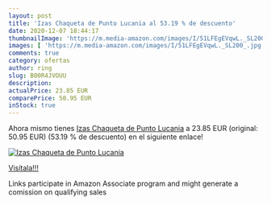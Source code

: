 ```yaml
---
layout: post
title: 'Izas Chaqueta de Punto Lucania al 53.19 % de descuento'
date: 2020-12-07 18:44:17
thumbnailImage: 'https://m.media-amazon.com/images/I/51LFEgEVqwL._SL200_.jpg'
images: [ 'https://m.media-amazon.com/images/I/51LFEgEVqwL._SL200_.jpg' ]
comments: true
category: ofertas
author: ring
slug: B00R4JVOUU
description:
actualPrice: 23.85 EUR
comparePrice: 50.95 EUR
inStock: true
---
```


Ahora mismo tienes [Izas Chaqueta de Punto Lucania](https://www.amazon.es/dp/B00R4JVOUU/?tag=tolees-21) a 23.85 EUR (original: 50.95 EUR) (53.19 %  de descuento) en el siguiente enlace!

[![Izas Chaqueta de Punto Lucania](https://m.media-amazon.com/images/I/51LFEgEVqwL._SL200_.jpg)](https://www.amazon.es/dp/B00R4JVOUU/?tag=tolees-21)

[Visítala!!!](https://www.amazon.es/dp/B00R4JVOUU/?tag=tolees-21)

Links participate in Amazon Associate program and might generate a comission on qualifying sales
